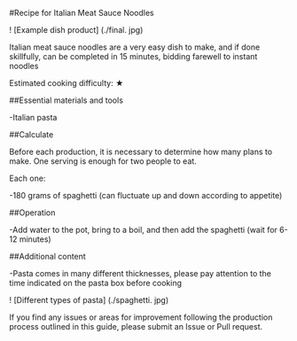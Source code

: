 #Recipe for Italian Meat Sauce Noodles

! [Example dish product] (./final. jpg)

Italian meat sauce noodles are a very easy dish to make, and if done skillfully, can be completed in 15 minutes, bidding farewell to instant noodles

Estimated cooking difficulty: ★

##Essential materials and tools

-Italian pasta

##Calculate

Before each production, it is necessary to determine how many plans to make. One serving is enough for two people to eat.

Each one:

-180 grams of spaghetti (can fluctuate up and down according to appetite)

##Operation

-Add water to the pot, bring to a boil, and then add the spaghetti (wait for 6-12 minutes)

##Additional content

-Pasta comes in many different thicknesses, please pay attention to the time indicated on the pasta box before cooking

! [Different types of pasta] (./spaghetti. jpg)

If you find any issues or areas for improvement following the production process outlined in this guide, please submit an Issue or Pull request.
